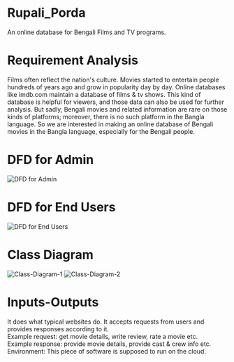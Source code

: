 # Rupali_Porda
An online database for Bengali Films and TV programs.

# Requirement Analysis
<p>Films often reflect the nation's culture. Movies started to entertain people hundreds of years ago and grow in popularity day by day. Online databases like imdb.com maintain a database of films & tv shows. This kind of database is helpful for viewers, and those data can also be used for further analysis. But sadly, Bengali movies and related information are rare on those kinds of platforms; moreover, there is no such platform in the Bangla language. So we are interested in making an online database of Bengali movies in the Bangla language, especially for the Bengali people.</p>

# DFD for Admin
![DFD for Admin](https://user-images.githubusercontent.com/65134453/170767224-c4c72bc6-407e-46be-a40f-1a2892489664.png)

# DFD for End Users
![DFD for End Users](https://user-images.githubusercontent.com/65134453/170767431-3d051aa1-25ef-4373-8a10-a5d7abc17474.png)

# Class Diagram
![Class-Diagram-1](https://user-images.githubusercontent.com/65134453/170768302-d2544218-09ad-4b77-a55b-88e9e44e2666.png)
![Class-Diagram-2](https://user-images.githubusercontent.com/65134453/170768328-a99d4703-22e4-4040-b751-d7e8ea9ae53b.png)

# Inputs-Outputs
It does what typical websites do. 
It accepts requests from users and provides responses according to it. 
<br>
Example request: get movie details, write review, rate a movie etc.<br>
Example response: provide movie details, provide cast & crew info etc. 
<br>
Environment: This piece of software is supposed to run on the cloud.


 

